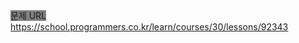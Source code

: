 <span style="background-color: gray">문제 URL</span> https://school.programmers.co.kr/learn/courses/30/lessons/92343